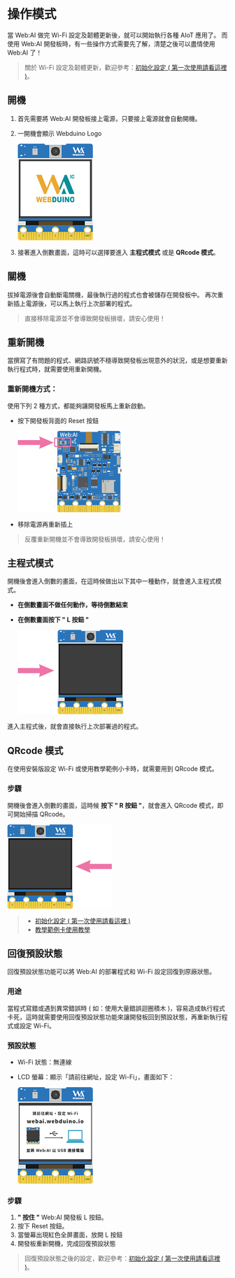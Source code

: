 # 操作模式

當 Web:AI 做完 Wi-Fi 設定及韌體更新後，就可以開始執行各種 AIoT 應用了。
而使用 Web:AI 開發板時，有一些操作方式需要先了解，清楚之後可以盡情使用 Web:AI 了！

> 關於 Wi-Fi 設定及韌體更新，歡迎參考：[初始化設定 ( 第一次使用請看這裡 )](https://md.kingkit.codes/s/AO_XqPykW)。

## 開機

1. 首先需要將 Web:AI 開發板接上電源，只要接上電源就會自動開機。
2. 一開機會顯示 Webduino Logo

    ![](../assets/images/upload_39d9a3c14177e2a3a00be66ce2d14caf.png)

3. 接著進入倒數畫面，這時可以選擇要進入 **主程式模式** 或是 **QRcode 模式**。

## 關機

拔掉電源後會自動斷電關機，最後執行過的程式也會被儲存在開發板中。
再次重新插上電源後，可以馬上執行上次部署的程式。

> 直接移除電源並不會導致開發板損壞，請安心使用！

## 重新開機

當撰寫了有問題的程式、網路訊號不穩導致開發板出現意外的狀況，或是想要重新執行程式時，就需要使用重新開機。

### 重新開機方式：

使用下列 2 種方式，都能夠讓開發板馬上重新啟動。

- 按下開發板背面的 Reset 按鈕

    ![](../assets/images/upload_11597dde7f02d711163102895c346df9.png)

- 移除電源再重新插上

> 反覆重新開機並不會導致開發板損壞，請安心使用！

## 主程式模式

開機後會進入倒數的畫面，在這時候做出以下其中一種動作，就會進入主程式模式。

- **在倒數畫面不做任何動作，等待倒數結束**
- **在倒數畫面按下 " L 按鈕 "**

   ![](../assets/images/upload_f9ef2d253302384ede2a83a16efac3f7.png)


進入主程式後，就會直接執行上次部署過的程式。

## QRcode 模式

在使用安裝版設定 Wi-Fi 或使用教學範例小卡時，就需要用到 QRcode 模式。

### 步驟

開機後會進入倒數的畫面，這時候 **按下 " R 按鈕 "**，就會進入 QRcode 模式，即可開始掃描 QRcode。

![](../assets/images/upload_80075f62e13de57602897782d53ce31e.png)

>- [初始化設定 ( 第一次使用請看這裡 )](https://md.kingkit.codes/s/AO_XqPykW)
>- [教學範例卡使用教學](https://md.kingkit.codes/s/TASyDY-Eo)

## 回復預設狀態

回復預設狀態功能可以將 Web:AI 的部署程式和 Wi-Fi 設定回復到原廠狀態。

### 用途

當程式寫錯或遇到異常錯誤時 ( 如：使用大量錯誤迴圈積木 )，容易造成執行程式卡死，這時就需要使用回復預設狀態功能來讓開發板回到預設狀態，再重新執行程式或設定 Wi-Fi。

### 預設狀態

- Wi-Fi 狀態：無連線
- LCD 螢幕：顯示「請前往網址，設定 Wi-Fi」，畫面如下：

    ![](../assets/images/upload_8b1389ecc47f7cfa583dcb399bfe48bd.png)

### 步驟

1. **" 按住 "** Web:AI 開發板 L 按鈕。
2. 按下 Reset 按鈕。
3. 當螢幕出現紅色全屏畫面，放開 L 按鈕
4. 開發板重新開機，完成回復預設狀態

> 回復預設狀態之後的設定，歡迎參考：[初始化設定 ( 第一次使用請看這裡 )](https://md.kingkit.codes/s/AO_XqPykW)。

